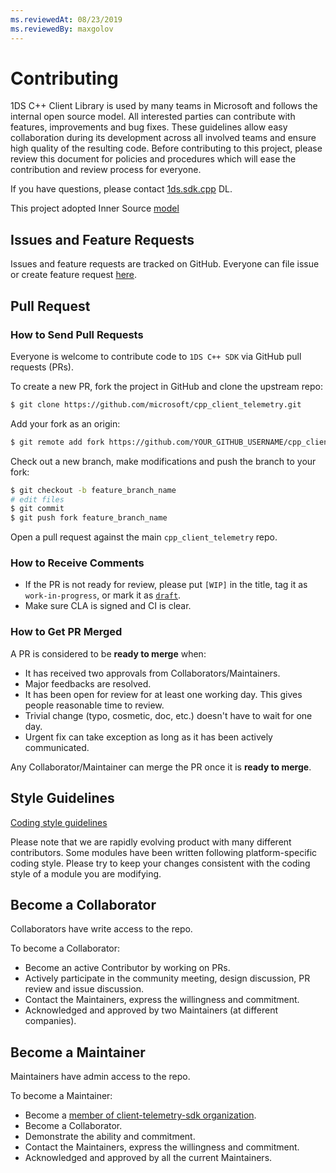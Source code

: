 ```yaml
---
ms.reviewedAt: 08/23/2019
ms.reviewedBy: maxgolov
---
```


# Contributing

1DS C++ Client Library is used by many teams in Microsoft and follows the internal open source model. All interested parties can contribute with features, improvements and bug fixes. These guidelines allow easy collaboration during its development across all involved teams and ensure high quality of the resulting code. Before contributing to this project, please review this document for policies and procedures which will ease the contribution and review process for everyone.

If you have questions, please contact [1ds.sdk.cpp](mailto:1ds.sdk.cpp@service.microsoft.com) DL.

This project adopted Inner Source [model](https://oe-documentation.azurewebsites.net/inner-source/index.html)

## Issues and Feature Requests

Issues and feature requests are tracked on GitHub. Everyone can file issue
or create feature request [here](https://github.com/microsoft/cpp_client_telemetry/issues).

## Pull Request

### How to Send Pull Requests

Everyone is welcome to contribute code to `1DS C++ SDK` via GitHub
pull requests (PRs).

To create a new PR, fork the project in GitHub and clone the upstream repo:

```sh
$ git clone https://github.com/microsoft/cpp_client_telemetry.git
```

Add your fork as an origin:

```sh
$ git remote add fork https://github.com/YOUR_GITHUB_USERNAME/cpp_client_telemetry.git
```

Check out a new branch, make modifications and push the branch to your fork:

```sh
$ git checkout -b feature_branch_name
# edit files
$ git commit
$ git push fork feature_branch_name
```

Open a pull request against the main `cpp_client_telemetry` repo.

### How to Receive Comments

* If the PR is not ready for review, please put `[WIP]` in the title, tag it
  as `work-in-progress`, or mark it as [`draft`](https://github.blog/2019-02-14-introducing-draft-pull-requests/).
* Make sure CLA is signed and CI is clear.

### How to Get PR Merged

A PR is considered to be **ready to merge** when:
* It has received two approvals from Collaborators/Maintainers.
* Major feedbacks are resolved.
* It has been open for review for at least one working day. This gives people
  reasonable time to review.
* Trivial change (typo, cosmetic, doc, etc.) doesn't have to wait for one day.
* Urgent fix can take exception as long as it has been actively communicated.

Any Collaborator/Maintainer can merge the PR once it is **ready to merge**.

## Style Guidelines

[Coding style guidelines](docs/Coding%20style.md)

Please note that we are rapidly evolving product with many different contributors.
Some modules have been written following platform-specific coding style.
Please try to keep your changes consistent with the coding style of a module you are modifying.

## Become a Collaborator

Collaborators have write access to the repo.

To become a Collaborator:
* Become an active Contributor by working on PRs.
* Actively participate in the community meeting, design discussion, PR review
   and issue discussion.
* Contact the Maintainers, express the willingness and commitment.
* Acknowledged and approved by two Maintainers (at different companies).

## Become a Maintainer

Maintainers have admin access to the repo.

To become a Maintainer:
* Become a [member of client-telemetry-sdk organization](https://repos.opensource.microsoft.com/microsoft/teams/client-telemetry-sdk/join/).
* Become a Collaborator.
* Demonstrate the ability and commitment.
* Contact the Maintainers, express the willingness and commitment.
* Acknowledged and approved by all the current Maintainers.
